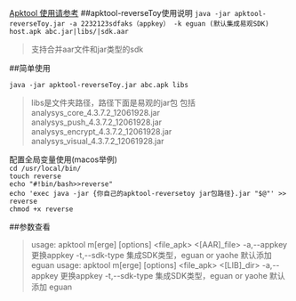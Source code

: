 [Apktool 使用请参考](APKTOOL.md)
##apktool-reverseToy使用说明
`java -jar apktool-reverseToy.jar -a 2232123sdfaks（appkey） -k eguan (默认集成易观SDK) host.apk abc.jar|libs/|sdk.aar`
>支持合并aar文件和jar类型的sdk

##简单使用

`java -jar apktool-reverseToy.jar abc.apk libs`
>libs是文件夹路径，路径下面是易观的jar包 包括analysys_core_4.3.7.2_12061928.jar    analysys_push_4.3.7.2_12061928.jar
analysys_encrypt_4.3.7.2_12061928.jar analysys_visual_4.3.7.2_12061928.jar

配置全局变量使用(macos举例)<br/>
`cd /usr/local/bin/`<br/>
`touch reverse`<br/>
`echo "#!bin/bash>>reverse"`<br/>
`echo 'exec java -jar {你自己的apktool-reversetoy jar包路径}.jar "$@"' >> reverse`<br/>
`chmod +x reverse`

##参数查看
>usage: apktool m[erge] [options] <file_apk> <[AAR]_file>
 -a,--appkey     更换appkey
 -t,--sdk-type   集成SDK类型，eguan or yaohe 默认添加 eguan
usage: apktool m[erge] [options] <file_apk> <[LIB]_dir>
 -a,--appkey     更换appkey
 -t,--sdk-type   集成SDK类型，eguan or yaohe 默认添加 eguan